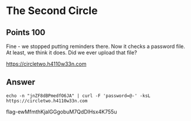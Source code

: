 # The Second Circle

## Points 100

Fine - we stopped putting reminders there. Now it checks a password file. At least, we think it does. Did we ever upload that file?

https://circletwo.h4110w33n.com

## Answer

`echo -n "jnZF8dBPmedfO6JA" | curl -F 'password=@-' -ksL https://circletwo.h4110w33n.com`

flag-ewMfmthKjalGGgobuM7QdDlHsx4K755u
